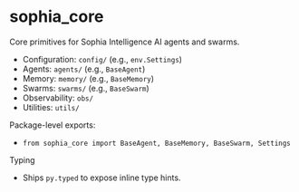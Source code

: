 # sophia_core

Core primitives for Sophia Intelligence AI agents and swarms.

- Configuration: `config/` (e.g., `env.Settings`)
- Agents: `agents/` (e.g., `BaseAgent`)
- Memory: `memory/` (e.g., `BaseMemory`)
- Swarms: `swarms/` (e.g., `BaseSwarm`)
- Observability: `obs/`
- Utilities: `utils/`

Package-level exports:
- `from sophia_core import BaseAgent, BaseMemory, BaseSwarm, Settings`

Typing
- Ships `py.typed` to expose inline type hints.
